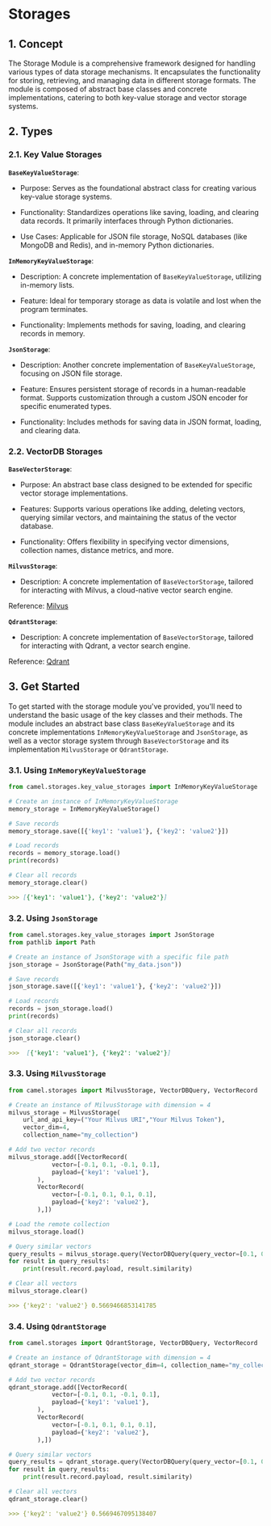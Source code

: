 # Storages
## 1. Concept
The Storage Module is a comprehensive framework designed for handling various types of data storage mechanisms. It encapsulates the functionality for storing, retrieving, and managing data in different storage formats. The module is composed of abstract base classes and concrete implementations, catering to both key-value storage and vector storage systems.

## 2. Types

### 2.1. Key Value Storages
**`BaseKeyValueStorage`**:

- Purpose: Serves as the foundational abstract class for creating various key-value storage systems.

- Functionality: Standardizes operations like saving, loading, and clearing data records. It primarily interfaces through Python dictionaries.

- Use Cases: Applicable for JSON file storage, NoSQL databases (like MongoDB and Redis), and in-memory Python dictionaries.

**`InMemoryKeyValueStorage`**:

- Description: A concrete implementation of `BaseKeyValueStorage`, utilizing in-memory lists.

- Feature: Ideal for temporary storage as data is volatile and lost when the program terminates.

- Functionality: Implements methods for saving, loading, and clearing records in memory.

**`JsonStorage`**:

- Description: Another concrete implementation of `BaseKeyValueStorage`, focusing on JSON file storage.

- Feature: Ensures persistent storage of records in a human-readable format. Supports customization through a custom JSON encoder for specific enumerated types.

- Functionality: Includes methods for saving data in JSON format, loading, and clearing data.

### 2.2. VectorDB Storages
**`BaseVectorStorage`**:

- Purpose: An abstract base class designed to be extended for specific vector storage implementations.

- Features: Supports various operations like adding, deleting vectors, querying similar vectors, and maintaining the status of the vector database.

- Functionality: Offers flexibility in specifying vector dimensions, collection names, distance metrics, and more.

**`MilvusStorage`**:

- Description: A concrete implementation of `BaseVectorStorage`, tailored for interacting with Milvus, a cloud-native vector search engine.

Reference: [Milvus](https://milvus.io/docs/overview.md/)

**`QdrantStorage`**:

- Description: A concrete implementation of `BaseVectorStorage`, tailored for interacting with Qdrant, a vector search engine.

Reference: [Qdrant](https://qdrant.tech/)

## 3. Get Started

To get started with the storage module you've provided, you'll need to understand the basic usage of the key classes and their methods. The module includes an abstract base class `BaseKeyValueStorage` and its concrete implementations `InMemoryKeyValueStorage` and `JsonStorage`, as well as a vector storage system through `BaseVectorStorage` and its implementation `MilvusStorage` or `QdrantStorage`.

### 3.1. Using `InMemoryKeyValueStorage`

```python
from camel.storages.key_value_storages import InMemoryKeyValueStorage

# Create an instance of InMemoryKeyValueStorage
memory_storage = InMemoryKeyValueStorage()

# Save records
memory_storage.save([{'key1': 'value1'}, {'key2': 'value2'}])

# Load records
records = memory_storage.load()
print(records)

# Clear all records
memory_storage.clear()
```
```markdown
>>> [{'key1': 'value1'}, {'key2': 'value2'}]
```

### 3.2. Using `JsonStorage`

```python
from camel.storages.key_value_storages import JsonStorage
from pathlib import Path

# Create an instance of JsonStorage with a specific file path
json_storage = JsonStorage(Path("my_data.json"))

# Save records
json_storage.save([{'key1': 'value1'}, {'key2': 'value2'}])

# Load records
records = json_storage.load()
print(records)

# Clear all records
json_storage.clear()
```
```markdown
>>>  [{'key1': 'value1'}, {'key2': 'value2'}]
```

### 3.3. Using `MilvusStorage`

```python
from camel.storages import MilvusStorage, VectorDBQuery, VectorRecord

# Create an instance of MilvusStorage with dimension = 4
milvus_storage = MilvusStorage(
    url_and_api_key=("Your Milvus URI","Your Milvus Token"),
    vector_dim=4,
    collection_name="my_collection")

# Add two vector records
milvus_storage.add([VectorRecord(
            vector=[-0.1, 0.1, -0.1, 0.1],
            payload={'key1': 'value1'},
        ),
        VectorRecord(
            vector=[-0.1, 0.1, 0.1, 0.1],
            payload={'key2': 'value2'},
        ),])

# Load the remote collection
milvus_storage.load()

# Query similar vectors
query_results = milvus_storage.query(VectorDBQuery(query_vector=[0.1, 0.2, 0.1, 0.1], top_k=1))
for result in query_results:
    print(result.record.payload, result.similarity)

# Clear all vectors
milvus_storage.clear()
```
```markdown
>>> {'key2': 'value2'} 0.5669466853141785
```

### 3.4. Using `QdrantStorage`

```python
from camel.storages import QdrantStorage, VectorDBQuery, VectorRecord

# Create an instance of QdrantStorage with dimension = 4
qdrant_storage = QdrantStorage(vector_dim=4, collection_name="my_collection")

# Add two vector records
qdrant_storage.add([VectorRecord(
            vector=[-0.1, 0.1, -0.1, 0.1],
            payload={'key1': 'value1'},
        ),
        VectorRecord(
            vector=[-0.1, 0.1, 0.1, 0.1],
            payload={'key2': 'value2'},
        ),])

# Query similar vectors
query_results = qdrant_storage.query(VectorDBQuery(query_vector=[0.1, 0.2, 0.1, 0.1], top_k=1))
for result in query_results:
    print(result.record.payload, result.similarity)

# Clear all vectors
qdrant_storage.clear()
```
```markdown
>>> {'key2': 'value2'} 0.5669467095138407
```
